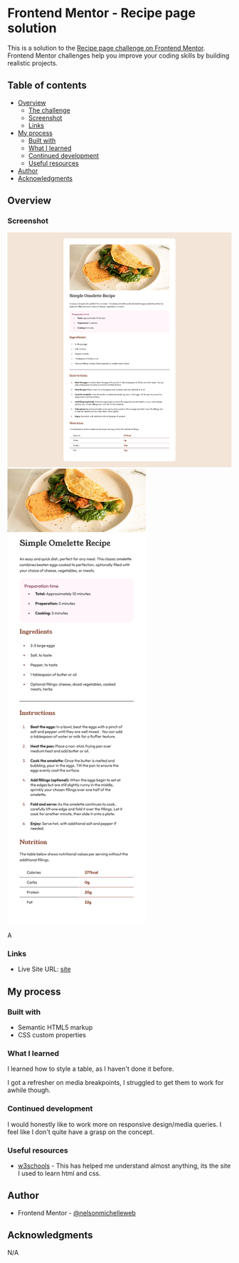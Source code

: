 # Frontend Mentor - Recipe page solution

This is a solution to the [Recipe page challenge on Frontend Mentor](https://www.frontendmentor.io/challenges/recipe-page-KiTsR8QQKm). Frontend Mentor challenges help you improve your coding skills by building realistic projects.

## Table of contents

- [Overview](#overview)
  - [The challenge](#the-challenge)
  - [Screenshot](#screenshot)
  - [Links](#links)
- [My process](#my-process)
  - [Built with](#built-with)
  - [What I learned](#what-i-learned)
  - [Continued development](#continued-development)
  - [Useful resources](#useful-resources)
- [Author](#author)
- [Acknowledgments](#acknowledgments)

## Overview

### Screenshot

![](./assets/images/desktop.png)
![](./assets/images/mobile.png)

A

### Links

- Live Site URL: [site](https://nelsonmichelleweb.github.io/ferecipe/)

## My process

### Built with

- Semantic HTML5 markup
- CSS custom properties

### What I learned

I learned how to style a table, as I haven't done it before.

I got a refresher on media breakpoints, I struggled to get them to work for awhile though.

### Continued development

I would honestly like to work more on responsive design/media queries. I feel like I don't quite have a grasp on the concept.

### Useful resources

- [w3schools](https://www.w3schools.com/) - This has helped me understand almost anything, its the site I used to learn html and css.

## Author

- Frontend Mentor - [@nelsonmichelleweb](https://www.frontendmentor.io/profile/nelsonmichelleweb)

## Acknowledgments

N/A
